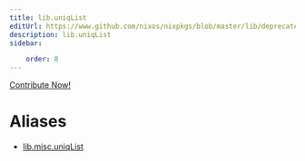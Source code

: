 ```yaml
---
title: lib.uniqList
editUrl: https://www.github.com/nixos/nixpkgs/blob/master/lib/deprecated.nix#L91C14
description: lib.uniqList
sidebar:

    order: 8
---
```


<a href="https://www.github.com/nixos/nixpkgs/blob/master/lib/deprecated.nix#L91C14">Contribute Now!</a>


# Aliases

- [lib.misc.uniqList](/reference/libmisc.uniqList)


